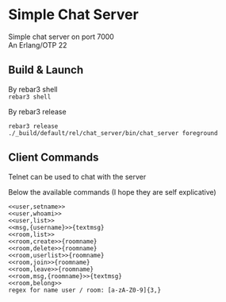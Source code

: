 Simple Chat Server
=====

Simple chat server on port 7000<br /> 
An Erlang/OTP 22

Build & Launch
-----
By rebar3 shell<br /> 
```rebar3 shell```

By rebar3 release<br /> 
```
rebar3 release
./_build/default/rel/chat_server/bin/chat_server foreground
```

Client Commands
-----
Telnet can be used to chat with the server

Below the available commands (I hope they are self explicative)
```
<<user,setname>>
<<user,whoami>>
<<user,list>>
<<msg,{username}>>{textmsg}
<<room,list>>
<<room,create>>{roomname}
<<room,delete>>{roomname}
<<room,userlist>>{roomname}
<<room,join>>{roomname}
<<room,leave>>{roomname}
<<room,msg,{roomname}>>{textmsg}
<<room,belong>>
regex for name user / room: [a-zA-Z0-9]{3,}
```